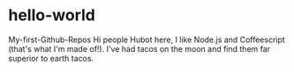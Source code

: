 # hello-world
My-first-Github-Repos
Hi people
Hubot here, I like Node.js and Coffeescript (that's what I'm made of!).
I've had tacos on the moon and find them far superior to earth tacos.
